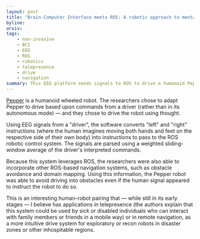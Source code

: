 ```yaml
---
layout: post
title: "Brain-Computer Interface meets ROS: A robotic approach to mentally drive telepresence robots"
byline:
arxiv:
tags:
    - non-invasive
    - BCI
    - EEG
    - ROS
    - robotics
    - telepresence
    - drive
    - navigation
summary: This EEG platform sends signals to ROS to drive a humanoid Pepper robot for hands-free telepresence.
---
```


[Pepper](https://www.ald.softbankrobotics.com/en/robots/pepper) is a humanoid wheeled robot. The researchers chose to adapt Pepper to drive based upon commands from a driver (rather than in its autonomous mode) — and they chose to drive the robot using thought.

Using EEG signals from a "driver", the software converts "left" and "right" instructions (where the human imagines moving both hands and feet on the respective side of their own body) into instructions to pass to the ROS robotic control system. The signals are parsed using a weighted sliding-window average of the driver's interpreted commands.

Because this system leverages ROS, the researchers were also able to incorporate other ROS-based navigation systems, such as obstacle avoidance and domain mapping. Using this information, the Pepper robot was able to avoid driving into obstacles even if the human signal appeared to instruct the robot to do so.

This is an interesting human-robot pairing that — while still in its early stages — I believe has applications in telepresence (the authors explain that this system could be used by sick or disabled individuals who can interact with family members or friends in a mobile way) or in remote navigation, as a more intuitive drive system for exploratory or recon robots in disaster zones or other inhospitable regions.

